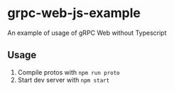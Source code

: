 # grpc-web-js-example
An example of usage of gRPC Web without Typescript

## Usage
1. Compile protos with `npm run proto`
2. Start dev server with `npm start`
